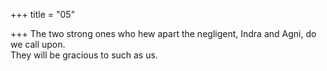 +++
title = "05"

+++
The two strong ones who hew apart the negligent, Indra and Agni, do  we call upon.  
They will be gracious to such as us.  